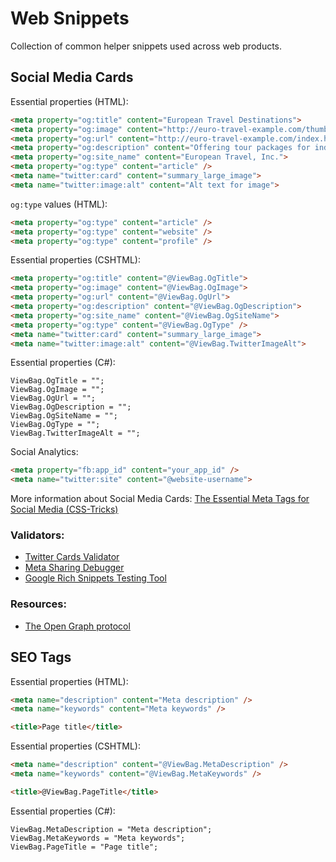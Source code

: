 # Web Snippets

Collection of common helper snippets used across web products.


## Social Media Cards

Essential properties (HTML):

``` HTML
<meta property="og:title" content="European Travel Destinations">
<meta property="og:image" content="http://euro-travel-example.com/thumbnail.jpg">
<meta property="og:url" content="http://euro-travel-example.com/index.htm">
<meta property="og:description" content="Offering tour packages for individuals or groups.">
<meta property="og:site_name" content="European Travel, Inc.">
<meta property="og:type" content="article" />
<meta name="twitter:card" content="summary_large_image">
<meta name="twitter:image:alt" content="Alt text for image">
```

`og:type` values (HTML):

``` HTML
<meta property="og:type" content="article" />
<meta property="og:type" content="website" />
<meta property="og:type" content="profile" />
```

Essential properties (CSHTML):

```HTML
<meta property="og:title" content="@ViewBag.OgTitle">
<meta property="og:image" content="@ViewBag.OgImage">
<meta property="og:url" content="@ViewBag.OgUrl">
<meta property="og:description" content="@ViewBag.OgDescription">
<meta property="og:site_name" content="@ViewBag.OgSiteName">
<meta property="og:type" content="@ViewBag.OgType" />
<meta name="twitter:card" content="summary_large_image">
<meta name="twitter:image:alt" content="@ViewBag.TwitterImageAlt">
```

Essential properties (C#):

```
ViewBag.OgTitle = "";
ViewBag.OgImage = "";
ViewBag.OgUrl = "";
ViewBag.OgDescription = "";
ViewBag.OgSiteName = "";
ViewBag.OgType = "";
ViewBag.TwitterImageAlt = "";
```

Social Analytics:

``` HTML
<meta property="fb:app_id" content="your_app_id" />
<meta name="twitter:site" content="@website-username">
```

More information about Social Media Cards: [The Essential Meta Tags for Social Media (CSS-Tricks)](https://css-tricks.com/essential-meta-tags-social-media/)



### Validators:
- [Twitter Cards Validator](https://cards-dev.twitter.com/validator)
- [Meta Sharing Debugger](https://developers.facebook.com/tools/debug/)
- [Google Rich Snippets Testing Tool](https://developers.google.com/search/docs/appearance/structured-data)


### Resources:
 - [The Open Graph protocol](https://ogp.me/)

## SEO Tags

Essential properties (HTML):

```HTML
<meta name="description" content="Meta description" />
<meta name="keywords" content="Meta keywords" />

<title>Page title</title>
```

Essential properties (CSHTML):

```HTML
<meta name="description" content="@ViewBag.MetaDescription" />
<meta name="keywords" content="@ViewBag.MetaKeywords" />

<title>@ViewBag.PageTitle</title>
```

Essential properties (C#):

```
ViewBag.MetaDescription = "Meta description";
ViewBag.MetaKeywords = "Meta keywords";
ViewBag.PageTitle = "Page title";
```
